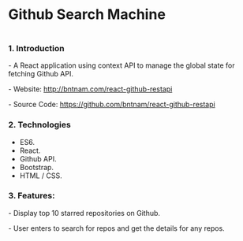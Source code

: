 <h1>Github Search Machine</h1>
<img class="img-fluid mb-5" src="https://bntnam.github.io/img/portfolio/github-search-machine.png" alt="">
<h3>1. Introduction</h3>
<p>- A React application using context API to manage the global state for fetching Github API.</p>
<p>- Website: <a href="http://bntnam.com/react-github-restapi" target="_blank">http://bntnam.com/react-github-restapi</a></p>
<p>- Source Code: <a href="https://github.com/bntnam/react-github-restapi" target="_blank">https://github.com/bntnam/react-github-restapi</a></p>
<h3>2. Technologies</h3>
<ul>
  <li>ES6.</li>
  <li>React.</li>
  <li>Github API.</li>
  <li>Bootstrap.</li>
  <li>HTML / CSS.</li>
</ul>
<h3>3. Features:</h3>
<p>- Display top 10 starred repositories on Github.</p>
<p>- User enters to search for repos and get the details for any repos.</p>
